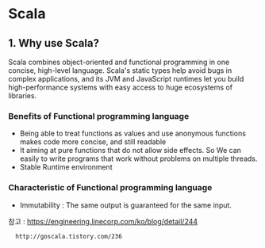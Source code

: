 # Scala
## 1. Why use Scala?
Scala combines object-oriented and functional programming in one concise, high-level language. Scala's static types help avoid bugs in complex applications, and its JVM and JavaScript runtimes let you build high-performance systems with easy access to huge ecosystems of libraries.

### Benefits of Functional programming language
* Being able to treat functions as values and use anonymous functions makes code more concise, and still readable
* It aiming at pure functions that do not allow side effects. So We can easily to write programs that work without problems on multiple threads.
* Stable Runtime environment

### Characteristic of Functional programming language
* Immutability : The same output is guaranteed for the same input.


참고 : https://engineering.linecorp.com/ko/blog/detail/244

      http://goscala.tistory.com/236
